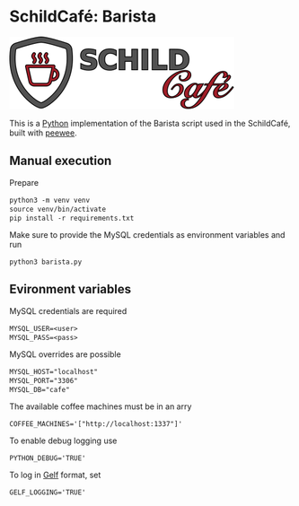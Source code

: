 # SchildCafé: Barista

![SchildCafé](logo.png)

This is a [Python](https://go.dev/) implementation of the Barista script used in the SchildCafé,
built with [peewee](http://docs.peewee-orm.com/en/latest/).

## Manual execution

Prepare
```
python3 -m venv venv
source venv/bin/activate
pip install -r requirements.txt
```

Make sure to provide the MySQL credentials as environment variables and run
```
python3 barista.py
```

## Evironment variables

MySQL credentials are required
```
MYSQL_USER=<user>
MYSQL_PASS=<pass>
```

MySQL overrides are possible
```
MYSQL_HOST="localhost"
MYSQL_PORT="3306"
MYSQL_DB="cafe"
```

The available coffee machines must be in an arry
```
COFFEE_MACHINES='["http://localhost:1337"]'
```

To enable debug logging use
```
PYTHON_DEBUG='TRUE'
```
To log in [Gelf](https://go2docs.graylog.org/5-0/getting_in_log_data/gelf.html#GELFPayloadSpecification)
 format, set
```
GELF_LOGGING='TRUE'
```